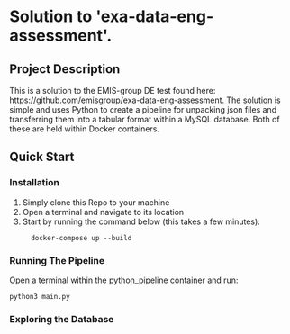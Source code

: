 <h1 align="left">Solution to 'exa-data-eng-assessment'.</h1>

<h2 align="left">Project Description</h2>
<p align="left">
    This is a solution to the EMIS-group DE test found here: https://github.com/emisgroup/exa-data-eng-assessment.
    The solution is simple and uses Python to create a pipeline for unpacking json files and transferring them into a tabular format within a MySQL database.   Both of these are held within Docker containers.  
</p>



<h2 align="left">Quick Start</h2>
<h3 align="left">Installation</h3>
<p>
<ol>
  <li>Simply clone this Repo to your machine</li>
  <li>Open a terminal and navigate to its location</li>
  <li>Start by running the command below (this takes a few minutes):</li>
      
      docker-compose up --build
</ol>
    
</p>


<h3 align="left">Running The Pipeline</h3>
<p align="left">
    Open a terminal within the python_pipeline container
    and run:
    
    python3 main.py
</p>

<h3 align="left">Exploring the Database</h3>
<ul>

